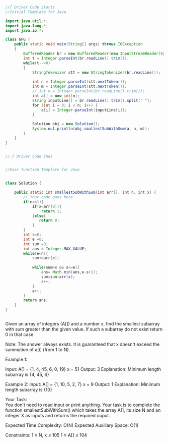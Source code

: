 ```java
//{ Driver Code Starts
//Initial Template for Java

import java.util.*;
import java.lang.*;
import java.io.*;

class GFG {
	public static void main(String[] args) throws IOException
	{
        BufferedReader br = new BufferedReader(new InputStreamReader(System.in));
        int t = Integer.parseInt(br.readLine().trim());
        while(t-->0)
        {
            StringTokenizer stt = new StringTokenizer(br.readLine());
            
            int n = Integer.parseInt(stt.nextToken());
            int m = Integer.parseInt(stt.nextToken());
            // int n = Integer.parseInt(br.readLine().trim());
            int a[] = new int[n];
            String inputLine[] = br.readLine().trim().split(" ");
            for (int i = 0; i < n; i++) {
                a[i] = Integer.parseInt(inputLine[i]);
            }
            
            Solution obj = new Solution();
            System.out.println(obj.smallestSubWithSum(a, n, m));
        }
	}
}


// } Driver Code Ends


//User function Template for Java


class Solution {

    public static int smallestSubWithSum(int arr[], int n, int x) {
        // Your code goes here 
        if(n==1){
            if(x<arr[0]){
                return 1;
            }else{
               return 0;
            }
        }
        int s=0;
        int e =0;
        int sum =0;
        int ans = Integer.MAX_VALUE;
        while(e<n){
            sum+=arr[e];
            
            while(sum>x && s<=e){
                ans= Math.min(ans,e-s+1);
                sum=sum-arr[s];
                s++;
            }
            e++;
        }
        return ans;
    }
}



```


Given an array of integers (A[])  and a number x, find the smallest subarray with sum greater than the given value. If such a subarray do not exist return 0 in that case.

Note: The answer always exists. It is guaranteed that x doesn't exceed the summation of a[i] (from 1 to N).

Example 1:

Input:
A[] = {1, 4, 45, 6, 0, 19}
x  =  51
Output: 3
Explanation:
Minimum length subarray is 
{4, 45, 6}

Example 2:
Input:
A[] = {1, 10, 5, 2, 7}
   x  = 9
Output: 1
Explanation:
Minimum length subarray is {10}
 

Your Task:  
You don't need to read input or print anything. Your task is to complete the function smallestSubWithSum() which takes the array A[], its size N and an integer X as inputs and returns the required ouput.


Expected Time Complexity: O(N)
Expected Auxiliary Space: O(1)

Constraints:
1 ≤ N, x ≤ 105
1 ≤ A[] ≤ 104